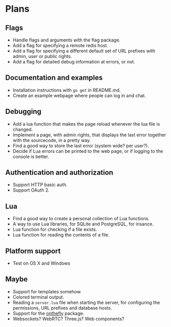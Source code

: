 # Plans


Flags
-----

* Handle flags and arguments with the flag package.
* Add a flag for specifying a remote redis host.
* Add a flag for specifying a different default set of URL prefixes with admin, user or public rights.
* Add a flag for detailed debug information at errors, or not.


Documentation and examples
--------------------------

* Installation instructions with `go get` in README.md.
* Create an example webpage where people can log in and chat.


Debugging
---------

* Add a lua function that makes the page reload whenever the lua file is changed.
* Implement a page, with admin rights, that displays the last error together with the sourcecode, in a pretty way.
* Find a good way to store the last error (system wide? per user?).
* Decide if Lua errors can be printed to the web page, or if logging to the console is better.


Authentication and authorization
--------------------------------

* Support HTTP basic auth.
* Support OAuth 2.


Lua
---

* Find a good way to create a personal collection of Lua functions.
* A way to use Lua libraries, for SQLite and PostgreSQL, for insance.
* Lua function for checking if a file exists.
* Lua function for reading the contents of a file.


Platform support
----------------

* Test on OS X and Windows


Maybe
-----

* Support for templates somehow.
* Colored terminal output.
* Reading a `server.lua` file when starting the server, for configuring the permissions, URL prefixes and database hosts.
* Support for the [onthefly](https://github.com/xyproto/onthefly) package.
* Websockets? WebRTC? Three.js? Web components?

